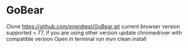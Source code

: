 # GoBear
Clone https://github.com/enerdtest/GoBear.git
current browser version supported = 77, if you are using other version update chromedriver with compatible version
Open in terminal 
run mvn clean install

